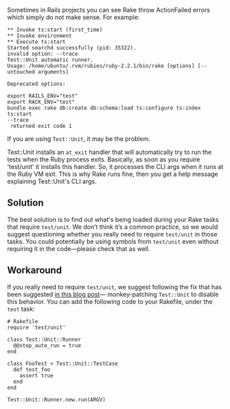 <!--

title: Rake giving ActionFailed errors
last_updated: Feb 3, 2013

-->

Sometimes in Rails projects you can see Rake throw ActionFailed errors
which simply do not make sense. For example:

```
** Invoke ts:start (first_time)
** Invoke environment
** Execute ts:start
Started searchd successfully (pid: 35322).
invalid option: --trace
Test::Unit automatic runner.
Usage: /home/ubuntu/.rvm/rubies/ruby-2.2.1/bin/rake [options] [--
untouched arguments]

Deprecated options:

export RAILS_ENV="test"
export RACK_ENV="test"
bundle exec rake db:create db:schema:load ts:configure ts:index ts:start
--trace
 returned exit code 1
```

If you are using `Test::Unit`, it may be the problem.

Test::Unit installs an `at_exit` handler that will automatically try to
run the tests when the Ruby process exits. Basically, as soon as you
require 'test/unit' it installs this handler.
So, it processes the CLI args when it runs at the Ruby VM exit. This is why
Rake runs fine, then you get a help message explaining Test::Unit's CLI
args.

## Solution

The best solution is to find out what's being loaded during your Rake
tasks that require `test/unit`. We don’t think it’s a common practice,
so we would suggest questioning whether you really need to require
`test/unit` in those tasks. You could potentially be using symbols from
`test/unit` even without requiring it in the code—please check that as
well.

## Workaround

If you really need to require `test/unit`, we suggest following the
fix that has been suggested [in this blog
post](http://www.jonathanleighton.com/articles/2012/stop-test-unit-autorun/)—
monkey-patching `Test::Unit` to disable this behavior. You can
add the following code to your Rakefile, under the `test` task:

```
# Rakefile
require 'test/unit'

class Test::Unit::Runner
  @@stop_auto_run = true
end

class FooTest < Test::Unit::TestCase
  def test_foo
    assert true
  end
end

Test::Unit::Runner.new.run(ARGV)
```
